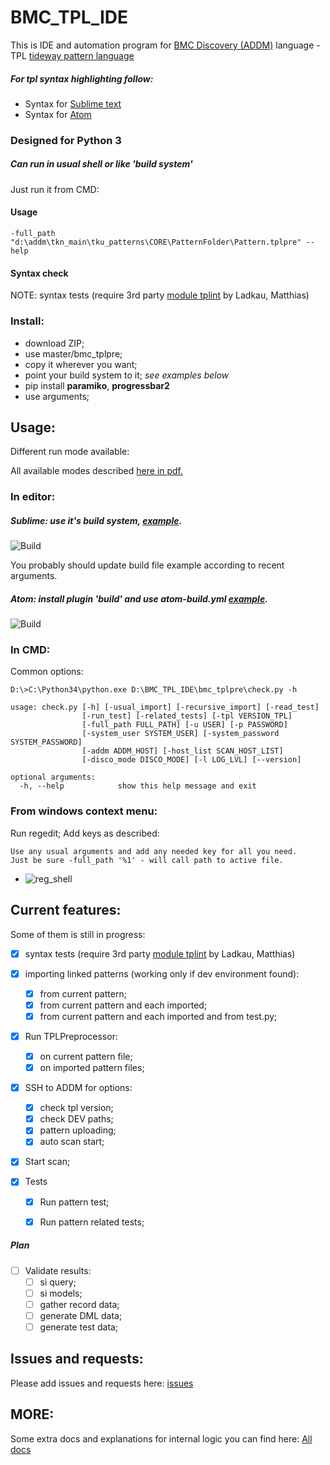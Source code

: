 # BMC_TPL_IDE #

This is IDE and automation program for [BMC Discovery (ADDM)](https://discovery.bmc.com/) language - TPL [tideway pattern language](http://www.bmc.com/it-solutions/discovery-dependency-mapping.html)

##### For tpl syntax highlighting follow: #####

- Syntax for [Sublime text](https://github.com/trianglesis/bmc_tpl)
- Syntax for [Atom](https://github.com/trianglesis/language-tplpre)


### Designed for Python 3 ###


##### Can run in usual shell or like 'build system'

Just run it from CMD:

#### Usage ####

    -full_path "d:\addm\tkn_main\tku_patterns\CORE\PatternFolder\Pattern.tplpre" --help



#### Syntax check ####

NOTE: syntax tests (require 3rd party [module tplint](https://communities.bmc.com/docs/DOC-42313) by Ladkau, Matthias)


### Install: ###

- download ZIP;
- use master/bmc_tplpre;
- copy it wherever you want;
- point your build system to it; *see examples below*
- pip install **paramiko**, **progressbar2**
- use arguments;


## Usage: ##

Different run mode available:

All available modes described [here in pdf.](https://trianglesis.github.io/BMC_TPL_IDE_auto_pics/Diagrams/TPL%20IDE%20Automation.pdf)

### In editor: ###

##### Sublime: use it's build system, [example](https://github.com/trianglesis/bmc_tpl/blob/master/tplpre_various.sublime-build).

![Build](https://trianglesis.github.io/BMC_TPL_IDE_auto_pics/TPL_IDE_Build_Sublime3.png)

You probably should update build file example according to recent arguments.


##### Atom: install plugin 'build' and use atom-build.yml [example](https://github.com/trianglesis/language-tplpre/blob/master/.atom-build.yml-EXAMPLE).

![Build](https://trianglesis.github.io/BMC_TPL_IDE_auto_pics/TPL_IDE_Build_Atom.png)


### In CMD: ###

Common options:

    D:\>C:\Python34\python.exe D:\BMC_TPL_IDE\bmc_tplpre\check.py -h

    usage: check.py [-h] [-usual_import] [-recursive_import] [-read_test]
                    [-run_test] [-related_tests] [-tpl VERSION_TPL]
                    [-full_path FULL_PATH] [-u USER] [-p PASSWORD]
                    [-system_user SYSTEM_USER] [-system_password SYSTEM_PASSWORD]
                    [-addm ADDM_HOST] [-host_list SCAN_HOST_LIST]
                    [-disco_mode DISCO_MODE] [-l LOG_LVL] [--version]

    optional arguments:
      -h, --help            show this help message and exit


### From windows context menu: ###

Run regedit;
Add keys as described:

    Use any usual arguments and add any needed key for all you need.
    Just be sure -full_path '%1' - will call path to active file.

- ![reg_shell](https://trianglesis.github.io/BMC_TPL_IDE_auto_pics/TPL_IDE_Run_shell.png)


## Current features: ##

Some of them is still in progress:

- [X] syntax tests (require 3rd party [module tplint](https://communities.bmc.com/docs/DOC-42313) by Ladkau, Matthias)

- [X] importing linked patterns (working only if dev environment found):
    - [X] from current pattern;
    - [X] from current pattern and each imported;
    - [X] from current pattern and each imported and from test.py;

- [X] Run TPLPreprocessor:
    - [X] on current pattern file;
    - [X] on imported pattern files;

- [X] SSH to ADDM for options:
    - [X] check tpl version;
    - [X] check DEV paths;
    - [X] pattern uploading;
    - [X] auto scan start;

- [X] Start scan;

- [X] Tests
    - [X] Run pattern test;
    - [X] Run pattern related tests;


##### Plan #####
- [ ] Validate results:
    - [ ] si query;
    - [ ] si models;
    - [ ] gather record data;
    - [ ] generate DML data;
    - [ ] generate test data;

## Issues and requests:
Please add issues and requests here: [issues](https://github.com/trianglesis/BMC_TPL_IDE/issues)

## MORE:
Some extra docs and explanations for internal logic you can find here:
[All docs](https://trianglesis.github.io/BMC_TPL_IDE_auto_pics/index.html)